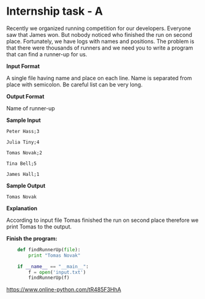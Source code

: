 
# Internship task - A

Recently we organized running competition for our developers. Everyone saw that James won. But nobody noticed who finished the run on second place. Fortunately, we have logs with names and positions. The problem is that there were thousands of runners and we need you to write a program that can find a runner-up for us.

**Input Format**

A single file having name and place on each line. Name is separated from place with semicolon. Be careful list can be very long.

**Output Format**

Name of runner-up

**Sample Input**

```vim
Peter Hass;3

Julia Tiny;4

Tomas Novak;2

Tina Bell;5

James Hall;1
```

**Sample Output**
```vim
Tomas Novak
```

**Explanation**

According to input file Tomas finished the run on second place therefore we print Tomas to the output.

**Finish the program:**
```python
    def findRunnerUp(file):
        print "Tomas Novak"

    if __name__ == "__main__":
        f = open('input.txt')
        findRunnerUp(f)
```
https://www.online-python.com/tR485F3HhA
